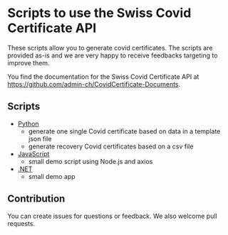 # Scripts to use the Swiss Covid Certificate API

These scripts allow you to generate covid certificates. The scripts are provided as-is and we are very happy to receive feedbacks targeting to improve them.

You find the documentation for the Swiss Covid Certificate API at <https://github.com/admin-ch/CovidCertificate-Documents>.

## Scripts

* [Python](python)
  * generate one single Covid certificate based on data in a template json file
  * generate recovery Covid certificates based on a csv file
* [JavaScript](javascript)
  * small demo script using Node.js and axios
* [.NET](dotnet)
  * small demo app

## Contribution

You can create issues for questions or feedback. We also welcome pull requests.
